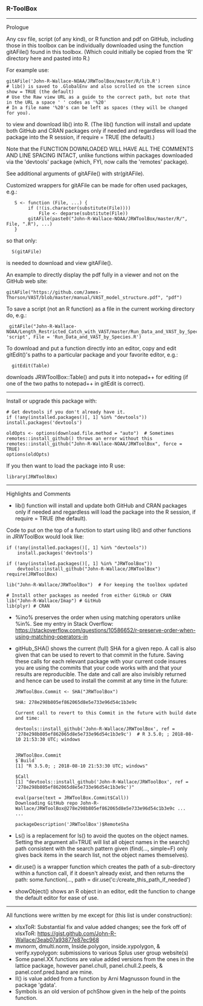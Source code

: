 <h3> R-ToolBox </h3>

---

Prologue

Any csv file, script (of any kind), or R function and pdf on GitHub, including those in this toolbox can be individually downloaded using the function gitAFile() found in this toolbox. (Which could initially be copied from the 'R' directory here and pasted into R.)

For example use:

    gitAFile('John-R-Wallace-NOAA/JRWToolBox/master/R/lib.R') 
    # lib() is saved to .GlobalEnv and also scrolled on the screen since show = TRUE (the default)
    # Use the Raw view URL as a guide to the correct path, but note that in the URL a space ' ' codes as '%20' 
    # In a file name '%20's can be left as spaces (they will be changed for you).

to view and download lib() into R. (The lib() function will install and update both GitHub and CRAN packages only if needed and regardless will load the package into the R session, if require = TRUE (the default).)

Note that the FUNCTION DOWNLOADED WILL HAVE ALL THE COMMENTS AND LINE SPACING INTACT, unlike functions within packages downloaded via the 'devtools' package (which, FYI, now calls the 'remotes' package).

See additional arguments of gitAFile() with str(gitAFile).

Customized wrappers for gitAFile can be made for often used packages, e.g.:
       
       S <- function (File, ...) {
            if (!(is.character(substitute(File)))) 
                File <- deparse(substitute(File))
            gitAFile(paste0("John-R-Wallace-NOAA/JRWToolBox/master/R/", File, ".R"), ...)
       }
       
so that only:

      S(gitAFile)
 
 is needed to download and view gitAFile().
 
 An example to directly display the pdf fully in a viewer and not on the GitHub web site:
 
    gitAFile("https://github.com/James-Thorson/VAST/blob/master/manual/VAST_model_structure.pdf", "pdf")
    
To save a script (not an R function) as a file in the current working directory do, e.g.:

     gitAFile("John-R-Wallace-NOAA/Length_Restricted_Catch_with_VAST/master/Run_Data_and_VAST_by_Species.R", 'script', File = 'Run_Data_and_VAST_by_Species.R') 
     
 To download and put a function directly into an editor, copy and edit gitEdit()'s paths to a particular package and your favorite editor, e.g.:
 
      gitEdit(Table)
      
 downloads JRWToolBox::Table() and puts it into notepad++ for editing (if one of the two paths to notepad++ in gitEdit is correct).    

---


Install or upgrade this package with:

    # Get devtools if you don't already have it.
    if (!any(installed.packages()[, 1] %in% "devtools"))  install.packages('devtools')  
    
    oldOpts <- options(download.file.method = "auto")  # Sometimes remotes::install_github() throws an error without this
    remotes::install_github("John-R-Wallace-NOAA/JRWToolBox", force = TRUE)
    options(oldOpts)

If you then want to load the package into R use:

    library(JRWToolBox)    

----------------------

Highlights and Comments

- lib() function will install and update both GitHub and CRAN packages only if needed and regardless will load the package into the R session, if require = TRUE (the default).

Code to put on the top of a function to start using lib() and other functions in JRWToolBox would look like:

    if (!any(installed.packages()[, 1] %in% "devtools"))  
        install.packages('devtools')  
	
    if (!any(installed.packages()[, 1] %in% "JRWToolBox")) 
        devtools::install_github("John-R-Wallace/JRWToolBox")
    require(JRWToolBox)
    
    lib("John-R-Wallace/JRWToolBox")  # For keeping the toolbox updated
     
    # Install other packages as needed from either GitHub or CRAN
    lib("John-R-Wallace/Imap") # GitHub
    lib(plyr) # CRAN

- %ino% preserves the order when using matching operators unlike %in%.  See my entry in Stack Overflow:
https://stackoverflow.com/questions/10586652/r-preserve-order-when-using-matching-operators-in


- gitHub_SHA() shows the current (full) SHA for a given repo.  A call is also given that can be used to revert to that commit in the future. Saving these calls for each relevant package with your current code insures you are using the commits that your code works with and that your results are reproducible. The date and call are also invisibly returned and hence can be used to install the commit at any time in the future:
      
      JRWToolBox.Commit <- SHA("JRWToolBox")
      
      SHA: 278e298b805ef862065d8e5e733e96d54c1b3e9c
      
      Current call to revert to this Commit in the future with build date and time:
      
      devtools::install_github('John-R-Wallace/JRWToolBox', ref = '278e298b805ef862065d8e5e733e96d54c1b3e9c')  # R 3.5.0; ; 2018-08-10 21:53:30 UTC; windows
      
      
      JRWToolBox.Commit 
      $`Build`
      [1] "R 3.5.0; ; 2018-08-10 21:53:30 UTC; windows"
      
      $Call
      [1] "devtools::install_github('John-R-Wallace/JRWToolBox', ref = '278e298b805ef862065d8e5e733e96d54c1b3e9c')"
      
      eval(parse(text = JRWToolBox.Commit$Call))
      Downloading GitHub repo John-R-Wallace/JRWToolBox@278e298b805ef862065d8e5e733e96d54c1b3e9c ...
      ...
      
      packageDescription('JRWToolBox')$RemoteSha


- Ls() is a replacement for ls() to avoid the quotes on the object names. Setting the argument all=TRUE will list all object names in the search() path consistent with the search pattern given (find(..., simple=F) only gives back items in the search list, not the object names themselves).

- dir.use() is a wrapper function which creates the path of a sub-directory within a function call, if it doesn't already exist, and then returns the path: some.function(..., path = dir.use('c:/create_this_path_if_needed')

- showObject() shows an R object in an editor, edit the function to change the default editor for ease of use.

-------------------   
All functions were written by me except for (this list is under construction):

- xlsxToR: Substantial fix and value added changes; see the fork off of xlsxToR: https://gist.github.com/John-R-Wallace/3eab07a93877e87ec968
- mvnorm, dmulti.norm, Inside.polygon, inside.xypolygon, & verify.xypolygon: submissions to various Splus user group website(s)
- Some panel.XX functions are value added versions from the ones in the lattice package, however panel.chull, panel.chull.2.peels, & panel.conf.pred.band are mine.
- ll() is value added from a function by Arni Magnusson found in the package 'gdata'.
- Symbols is an old version of pchShow given in the help of the points function.
 
   

